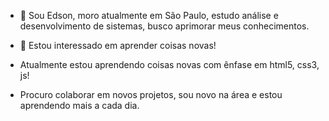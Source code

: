 - 👋 Sou Edson, moro atualmente em São Paulo, estudo análise e desenvolvimento de sistemas, busco aprimorar meus conhecimentos.    
- 👀 Estou interessado em aprender coisas novas!

-  Atualmente estou aprendendo coisas novas com ênfase em html5, css3, js!
- Procuro colaborar em novos projetos, sou novo na área e estou aprendendo mais a cada dia.
<!---
Edson-html-css-js/Edson-html-css-js is a ✨ special ✨ repository because its `README.md` (this file) appears on your GitHub profile.
You can click the Preview link to take a look at your changes.
--->











